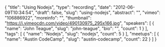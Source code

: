 {
  "title": "Using Nodejs",
  "type": "recording",
  "date": "2012-06-09T10:34:54",
  "draft": false,
  "slug": "using-nodejs",
  "abstract": "",
  "vimeo": "106886922",
  "moreinfo": "",
  "thumbnail": "https://i.vimeocdn.com/video/490130975_295x166.jpg",
  "speakers": [
    {
      "name": "John Teague",
      "slug": "john-teague",
      "bio": "",
      "count": 1
    }
  ],
  "tags": [
    {
      "name": "Nodejs",
      "slug": "nodejs",
      "count": 5
    }
  ],
  "meetups": [
    {
      "name": "Austin CodeCamp",
      "slug": "austin-codecamp",
      "count": 22
    }
  ]
}